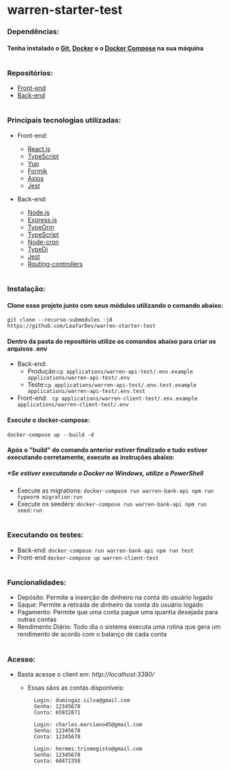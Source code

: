 # warren-starter-test

### Dependências:

#### Tenha instalado o [Git](https://git-scm.com/downloads), [Docker](https://docs.docker.com/engine/install/) e o [Docker Compose](https://docs.docker.com/compose/install/) na sua máquina

#

### Repositórios:

* [Front-end](https://github.com/LeafarDev/warren-client-test/blob/main/README.md)
* [Back-end](https://github.com/LeafarDev/warren-api-test/blob/main/README.md)

#
### Principais tecnologias utilizadas:

* Front-end:
    * [React.js](https://reactjs.org/)
    * [TypeScript](https://www.typescriptlang.org/)
    * [Yup](https://github.com/jquense/yup)
    * [Formik](https://formik.org/)
    * [Axios](https://github.com/axios/axios)
    * [Jest](https://jestjs.io/)
    
* Back-end:
    * [Node.js](https://nodejs.org/en/)
    * [Express.js](https://expressjs.com/)
    * [TypeOrm](https://typeorm.io/#/)
    * [TypeScript](https://www.typescriptlang.org/)
    * [Node-cron](https://github.com/kelektiv/node-cron)
    * [TypeDi](https://github.com/typestack/typedi)
    * [Jest](https://jestjs.io/)
    * [Routing-controllers](https://github.com/typestack/routing-controllers)
#
### Instalação:

#### Clone esse projeto junto com seus módulos utilizando o comando abaixo:

```git clone --recurse-submodules -j8 https://github.com/LeafarDev/warren-starter-test```

#### Dentro da pasta do repositório utilize os comandos abaixo para criar os arquivos .env

* Back-end:
    * Produção:``` cp applications/warren-api-test/.env.example applications/warren-api-test/.env ```
    * Teste:``` cp applications/warren-api-test/.env.test.example applications/warren-api-test/.env.test ```
* Front-end:
  ``` cp applications/warren-client-test/.env.example applications/warren-client-test/.env```

#### Execute o docker-compose:

```docker-compose up --build -d```

#### Após o "build" do comando anterior estiver finalizado e tudo estiver executando corretamente, execute as instruções abaixo:

##### *Se estiver executando o Docker no Windows, utilize o PowerShell

* Execute as migrations: ```docker-compose run warren-bank-api npm run typeorm migration:run```
* Execute os seeders: ```docker-compose run warren-bank-api npm run seed:run```

#

### Executando os testes:

* Back-end: ```docker-compose run warren-bank-api npm run test```
* Front-end ```docker-compose up warren-client-test```

#

### Funcionalidades:

* Depósito: Permite a inserção de dinheiro na conta do usuário logado
* Saque: Permite a retirada de dinheiro da conta do usuário logado
* Pagamento: Permite que uma conta pague uma quantia desejada para outras contas
* Rendimento Diário: Todo dia o sistema executa uma rotina que gera um rendimento de acordo com o balanço de cada conta

#

### Acesso:

* Basta acesse o client em: *http://localhost:3380/*
    * Essas sãos as contas disponíveis:
      ```
        Login: dumingaz.silva@gmail.com
        Senha: 12345678
        Conta: 65932871
      ```

      ```
        Login: charles.marciano45@gmail.com
        Senha: 12345678
        Conta: 12345678
      ```

      ```
        Login: hermes.trismegisto@gmail.com
        Senha: 12345678
        Conta: 68472358
      ```
